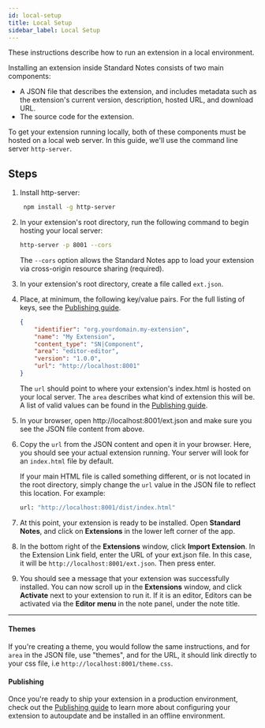 ```yaml
---
id: local-setup
title: Local Setup
sidebar_label: Local Setup
---
```

These instructions describe how to run an extension in a local environment.

Installing an extension inside Standard Notes consists of two main components:

- A JSON file that describes the extension, and includes metadata such as the extension's current version, description, hosted URL, and download URL.
- The source code for the extension.

To get your extension running locally, both of these components must be hosted on a local web server. In this guide, we'll use the command line server  `http-server`.

## Steps

1. Install http-server:

    ``` bash
     npm install -g http-server
    ```

1. In your extension's root directory, run the following command to begin hosting your local server:

    ``` bash
    http-server -p 8001 --cors
    ```

    The `--cors` option allows the Standard Notes app to load your extension via cross-origin resource sharing (required).

1. In your extension's root directory, create a file called `ext.json`.

1. Place, at minimum, the following key/value pairs. For the full listing of keys, see the [Publishing guide](/extensions/publishing).

    ``` json
    {
        "identifier": "org.yourdomain.my-extension",
        "name": "My Extension",
        "content_type": "SN|Component",
        "area": "editor-editor",
        "version": "1.0.0",
        "url": "http://localhost:8001"
    }
    ```

    The `url` should point to where your extension's index.html is hosted on your local server.
    The `area` describes what kind of extension this will be. A list of valid values can be found in the [Publishing guide](/extensions/publishing).

1. In your browser, open http://localhost:8001/ext.json and make sure you see the JSON file content from above.

1. Copy the `url` from the JSON content and open it in your browser. Here, you should see your actual extension running. Your server will look for an `index.html` file by default.

    If your main HTML file is called something different, or is not located in the root directory, simply change the `url` value in the JSON file to reflect this location. For example:

    ``` bash
    url: "http://localhost:8001/dist/index.html"
    ```

1. At this point, your extension is ready to be installed. Open **Standard Notes**, and click on **Extensions** in the lower left corner of the app.

1. In the bottom right of the **Extensions** window, click **Import Extension**. In the Extension Link field, enter the URL of your ext.json file. In this case, it will be `http://localhost:8001/ext.json`. Then press enter.

1. You should see a message that your extension was successfully installed. You can now scroll up in the **Extensions** window, and click **Activate** next to your extension to run it. If it is an editor, Editors can be activated via the **Editor menu** in the note panel, under the note title.

---

#### Themes

If you're creating a theme, you would follow the same instructions, and for `area` in the JSON file, use "themes", and for the URL, it should link directly to your css file, i.e `http://localhost:8001/theme.css`.

#### Publishing

Once you're ready to ship your extension in a production environment, check out the [Publishing guide](/extensions/publishing) to learn more about configuring your extension to autoupdate and be installed in an offline environment.

